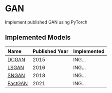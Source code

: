 # GAN
Implement published GAN using PyTorch

Implemented Models
-----------
|Name|Published Year|Implemented|
|:------|:---|:---|
|[DCGAN](https://arxiv.org/abs/1511.06434)|2015|ING...|
|[LSGAN](https://arxiv.org/abs/1611.04076)|2016|ING...|
|[SNGAN](https://arxiv.org/abs/1802.05957)|2018|ING...|
|[FastGAN](https://arxiv.org/abs/2101.04775)|2021|ING...|

